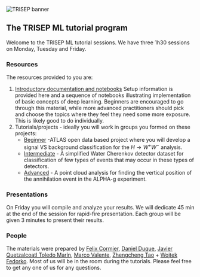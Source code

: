 ![TRISEP banner](https://www.trisep.ca/wp-content/uploads/2019/02/trisep_logo.png)


## The TRISEP ML tutorial program
Welcome to the TRISEP ML tutorial sessions. We have three 1h30 sessions on Monday, Tuesday and Friday. 

### Resources
The resources provided to you are:
1. [Introductory documentation and notebooks](https://github.com/TRISEP-2025-ML-tutorials/Intro-notebooks) Setup information is provided here and a sequence of notebooks illustrating implementation of basic concepts of deep learning. Beginners are encouraged to go through this material, while more advanced practitioners should pick and choose the topics where they feel they need some more exposure. This is likely good to do individually.
2. Tutorials/projects - ideally you will work in groups you formed on these projects: 
   - [Beginner](https://github.com/TRISEP-2025-ML-tutorials/BeginnerTutorial) -ATLAS open data based project where you will develop a signal VS background classification for the $`H\to W^+W^-`$ analysis.
   - [Intermediate](https://github.com/TRISEP-2025-ML-tutorials/IntermediateTutorial) - A simplified Water Cherenkov detector dataset for classification of few types of events that may occur in these types of detectors.
   - [Advanced](https://github.com/TRISEP-2025-ML-tutorials/AdvancedTutorial) - A point cloud analysis for finding the vertical position of the annihilation event in the ALPHA-g experiment.


### Presentations
On Friday you will compile and analyze your results. We will dedicate 45 min at the end of the session for rapid-fire presentation. Each group will be given 3 minutes to present their results.

### People
The materials were prepared by [Felix Cormier](https://github.com/felix-cormier), [Daniel Duque](https://github.com/DJDuque), [Javier Quetzalcoatl Toledo Marín](https://github.com/jquetzalcoatl), [Marco Valente](https://github.com/MarcoValente), [Zhengcheng Tao](https://github.com/zctao) + [Wojtek Fedorko](https://github.com/wfedorko). Most of us will be in the room during the tutorials. Please feel free to get any one of us for any questions.



